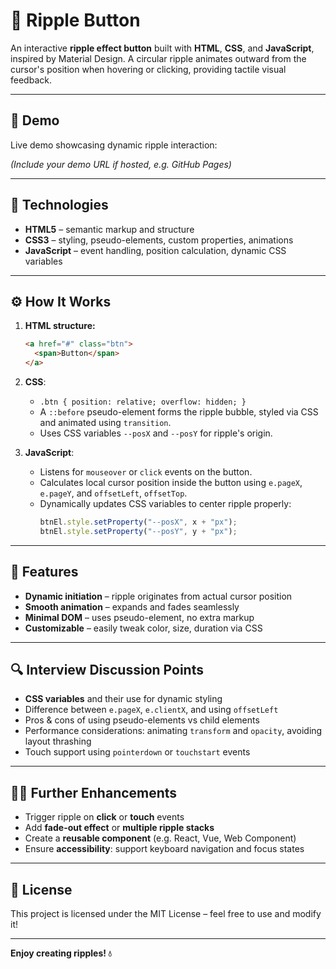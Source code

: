 # 🌊 Ripple Button

An interactive **ripple effect button** built with **HTML**, **CSS**, and **JavaScript**, inspired by Material Design. A circular ripple animates outward from the cursor's position when hovering or clicking, providing tactile visual feedback.

---

## 🚀 Demo

Live demo showcasing dynamic ripple interaction:

*(Include your demo URL if hosted, e.g. GitHub Pages)*

---

## 🧱 Technologies

- **HTML5** – semantic markup and structure  
- **CSS3** – styling, pseudo-elements, custom properties, animations  
- **JavaScript** – event handling, position calculation, dynamic CSS variables

---

## ⚙️ How It Works

1. **HTML structure:**
    ```html
    <a href="#" class="btn">
      <span>Button</span>
    </a>
    ```

2. **CSS**:
   - `.btn { position: relative; overflow: hidden; }`
   - A `::before` pseudo-element forms the ripple bubble, styled via CSS and animated using `transition`.
   - Uses CSS variables `--posX` and `--posY` for ripple's origin.

3. **JavaScript**:
   - Listens for `mouseover` or `click` events on the button.
   - Calculates local cursor position inside the button using `e.pageX`, `e.pageY`, and `offsetLeft`, `offsetTop`.
   - Dynamically updates CSS variables to center ripple properly:
     ```js
     btnEl.style.setProperty("--posX", x + "px");
     btnEl.style.setProperty("--posY", y + "px");
     ```

---

## 🎯 Features

- **Dynamic initiation** – ripple originates from actual cursor position  
- **Smooth animation** – expands and fades seamlessly  
- **Minimal DOM** – uses pseudo-element, no extra markup  
- **Customizable** – easily tweak color, size, duration via CSS  

---

## 🔍 Interview Discussion Points

- **CSS variables** and their use for dynamic styling  
- Difference between `e.pageX`, `e.clientX`, and using `offsetLeft`  
- Pros & cons of using pseudo-elements vs child elements  
- Performance considerations: animating `transform` and `opacity`, avoiding layout thrashing  
- Touch support using `pointerdown` or `touchstart` events  

---

## 👨‍💻 Further Enhancements

- Trigger ripple on **click** or **touch** events  
- Add **fade-out effect** or **multiple ripple stacks**  
- Create a **reusable component** (e.g. React, Vue, Web Component)  
- Ensure **accessibility**: support keyboard navigation and focus states  

---

## 📄 License

This project is licensed under the MIT License – feel free to use and modify it!

---

**Enjoy creating ripples! 💧**
